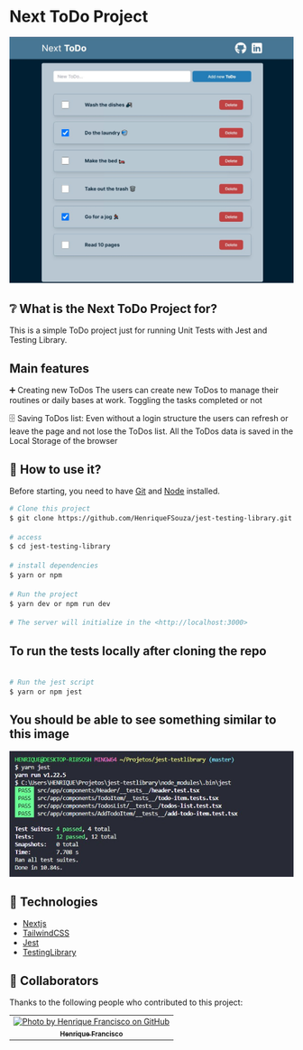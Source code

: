 <h1>Next ToDo Project</h1>

![image](https://github.com/HenriqueFSouza/jest-testing-library/blob/master/public/todos-print.jpg)

## ❔ What is the Next ToDo Project for?

This is a simple ToDo project just for running Unit Tests with Jest and Testing Library.

## Main features

➕ Creating new ToDos
The users can create new ToDos to manage their routines or daily bases at work. Toggling the tasks completed or not

🗄️ Saving ToDos list:
Even without a login structure the users can refresh or leave the page and not lose the ToDos list.
All the ToDos data is saved in the Local Storage of the browser 


## :closed_book: How to use it?

Before starting, you need to have [Git](https://git-scm.com) and [Node](https://nodejs.org/en/) installed.

```bash
# Clone this project
$ git clone https://github.com/HenriqueFSouza/jest-testing-library.git

# access
$ cd jest-testing-library

# install dependencies
$ yarn or npm

# Run the project
$ yarn dev or npm run dev

# The server will initialize in the <http://localhost:3000>
```

## To run the tests locally after cloning the repo

```bash

# Run the jest script
$ yarn or npm jest
```

## You should be able to see something similar to this image

![image](https://github.com/HenriqueFSouza/jest-testing-library/blob/master/public/tests-print.jpg)



## 🚀 Technologies
- [Nextjs](https://nextjs.org/)
- [TailwindCSS](https://tailwindcss.com/)
- [Jest](https://jestjs.io/)
- [TestingLibrary](https://testing-library.com/)


## 🤝 Collaborators

Thanks to the following people who contributed to this project:

<table>
  <tr>
    <td align="center">
      <a href="#">
        <img src="https://avatars.githubusercontent.com/u/93978780?v=4" width="160px;" alt="Photo by Henrique Francisco on GitHub"/><br>
        <sub>
          <b>Henrique Francisco</b>
        </sub>
      </a>
    </all>
  </tr>
</table>
